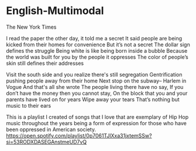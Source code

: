 # English-Multimodal
The New York Times

I read the paper the other day, it told me a secret
It said people are being kicked from their homes for convenience
But it’s not a secret
The dollar sign defines the struggle
Being white is like being born inside a bubble
Because the world was built for you by the people it oppresses
The color of people’s skin still defines their addresses

Visit the south side and you realize there's still segregation
Gentrification pushing people away from their home
Next stop on the subway– Harlem in Vogue
And that's all she wrote
The people living there have no say,
If you don’t have the money then you cannot stay,
On the block that you and your parents have lived on for years
Wipe away your tears
That’s nothing but music to their ears

This is a playlist I created of songs that I love that are exemplary of Hip Hop music throughout the years being a form of expression for those who have been oppressed in American society. 
https://open.spotify.com/playlist/0p7061TJlXxa31jxtemSSw?si=53RODXDASEGAnstmeUD7vQ
